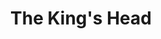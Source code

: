 ---
title: The King's Head
address: 45 Market Place, Louth
hasParking: false
hasOutdoorSeating: true
dogFriendly: true
servesFood: true
liveMusic: false
hasPoolTable: true
image: https://images.unsplash.com/photo-1514933651103-005eec06c04b?ixlib=rb-4.0.3&ixid=M3wxMjA3fDB8MHxwaG90by1wYWdlfHx8fGVufDB8fHx8fA%3D%3D&auto=format&fit=crop&w=1374&q=80
description: A traditional pub with a great selection of real ales and a cozy atmosphere. Perfect for a quiet pint after work. Welcomes well-behaved dogs and serves classic pub grub.
--- 